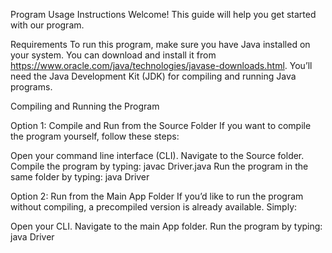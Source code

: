 Program Usage Instructions
Welcome! This guide will help you get started with our program.

Requirements
To run this program, make sure you have Java installed on your system. You can download and install it from https://www.oracle.com/java/technologies/javase-downloads.html. You’ll need the Java Development Kit (JDK) for compiling and running Java programs.

Compiling and Running the Program

Option 1: Compile and Run from the Source Folder
If you want to compile the program yourself, follow these steps:

Open your command line interface (CLI).
Navigate to the Source folder.
Compile the program by typing: javac Driver.java
Run the program in the same folder by typing: java Driver

Option 2: Run from the Main App Folder
If you’d like to run the program without compiling, a precompiled version is already available. Simply:

Open your CLI.
Navigate to the main App folder.
Run the program by typing: java Driver
